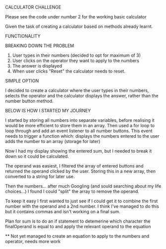 CALCULATOR CHALLENGE

Please see the code under number 2 for the working basic calculator

Given the task of creating a calculator based on methods already learnt.

FUNCTIONALITY

BREAKING DOWN THE PROBLEM

1. User types in their numbers (decided to opt for maximum of 3)
2. User clicks on the operator they want to apply to the numbers
3. The answer is displayed
4. When user clicks "Reset" the calculator needs to reset.

SIMPLE OPTION

I decided to create a calculator where the user types in their numbers, selects the operator and the calculator displays the answer, rather than the number button method.

BELOW IS HOW I STARTED MY JOURNEY

I started by storing all numbers into separate variables, before realising it would be more efficient to store them in an array.
Then used a for loop to loop through and add an event listener to all number buttons.
This event needs to trigger a function which:
displays the numbers entered to the user
adds the number to an array (storage for later)

Now I had my display showing the entered sum, but I needed to break it down so it could be calculated.

The operand was easiest, I filtered the array of entered buttons and returned the operand clicked by the user. Storing this in a new array, then converted to a string for later use.

Then the numbers... after much Googling (and sould searching about my life choices...) I found I could "split" the array to remove the operand.

To keep it easy I first wanted to just see if I could get it to combine the first number with the operand and a 2nd number. I think I've managed to do this but it contains commas and isn't working on a final sum.

Plan for sum is to do an if statement to detemerine which character the finalOperand is equal to and apply the
relevant operand to the equation

\*\* Not yet managed to create an equation to apply to the numbers and operator, needs more work
